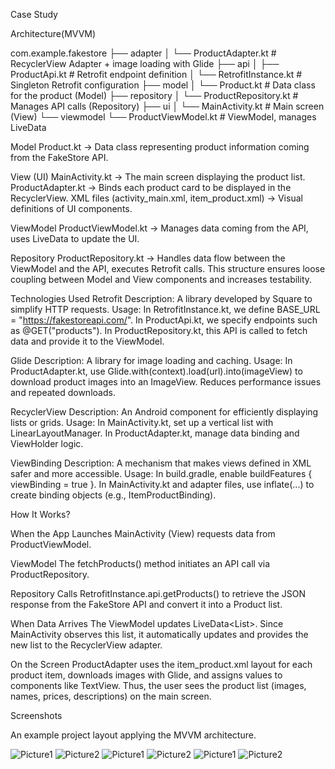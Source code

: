 Case Study


Architecture(MVVM)

com.example.fakestore
 ├── adapter
 │   └── ProductAdapter.kt     # RecyclerView Adapter + image loading with Glide
 ├── api
 │   ├── ProductApi.kt          # Retrofit endpoint definition
 │   └── RetrofitInstance.kt    # Singleton Retrofit configuration
 ├── model
 │   └── Product.kt             # Data class for the product (Model)
 ├── repository
 │   └── ProductRepository.kt   # Manages API calls (Repository)
 ├── ui
 │   └── MainActivity.kt       # Main screen (View)
 └── viewmodel
     └── ProductViewModel.kt    # ViewModel, manages LiveData


Model
Product.kt → Data class representing product information coming from the FakeStore API.

View (UI)
MainActivity.kt → The main screen displaying the product list.
ProductAdapter.kt → Binds each product card to be displayed in the RecyclerView.
XML files (activity_main.xml, item_product.xml) → Visual definitions of UI components.

ViewModel
ProductViewModel.kt → Manages data coming from the API, uses LiveData to update the UI.

Repository
ProductRepository.kt → Handles data flow between the ViewModel and the API, executes Retrofit calls.
This structure ensures loose coupling between Model and View components and increases testability.

Technologies Used
Retrofit
Description: A library developed by Square to simplify HTTP requests.
Usage:
In RetrofitInstance.kt, we define BASE_URL = "https://fakestoreapi.com/".
In ProductApi.kt, we specify endpoints such as @GET("products").
In ProductRepository.kt, this API is called to fetch data and provide it to the ViewModel.

Glide
Description: A library for image loading and caching.
Usage:
In ProductAdapter.kt, use Glide.with(context).load(url).into(imageView) to download product images into an ImageView.
Reduces performance issues and repeated downloads.

RecyclerView
Description: An Android component for efficiently displaying lists or grids.
Usage:
In MainActivity.kt, set up a vertical list with LinearLayoutManager.
In ProductAdapter.kt, manage data binding and ViewHolder logic.

ViewBinding
Description: A mechanism that makes views defined in XML safer and more accessible.
Usage:
In build.gradle, enable buildFeatures { viewBinding = true }.
In MainActivity.kt and adapter files, use inflate(...) to create binding objects (e.g., ItemProductBinding).

How It Works?

When the App Launches
MainActivity (View) requests data from ProductViewModel.

ViewModel
The fetchProducts() method initiates an API call via ProductRepository.

Repository
Calls RetrofitInstance.api.getProducts() to retrieve the JSON response from the FakeStore API and convert it into a Product list.

When Data Arrives
The ViewModel updates LiveData<List<Product>>.
Since MainActivity observes this list, it automatically updates and provides the new list to the RecyclerView adapter.

On the Screen
ProductAdapter uses the item_product.xml layout for each product item, downloads images with Glide, and assigns values to components like TextView.
Thus, the user sees the product list (images, names, prices, descriptions) on the main screen.
 
 
 

Screenshots

An example project layout applying the MVVM architecture.
 
![Picture1](Screenshots/Picture1.png)
![Picture2](Screenshots/Picture2.png)
![Picture1](Screenshots/Picture3.png)
![Picture2](Screenshots/Picture4.png)
![Picture1](Screenshots/Picture5.png)
![Picture2](Screenshots/Picture6.png)


